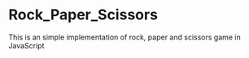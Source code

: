 # Rock_Paper_Scissors
This is an simple implementation of rock, paper and scissors game in JavaScript
